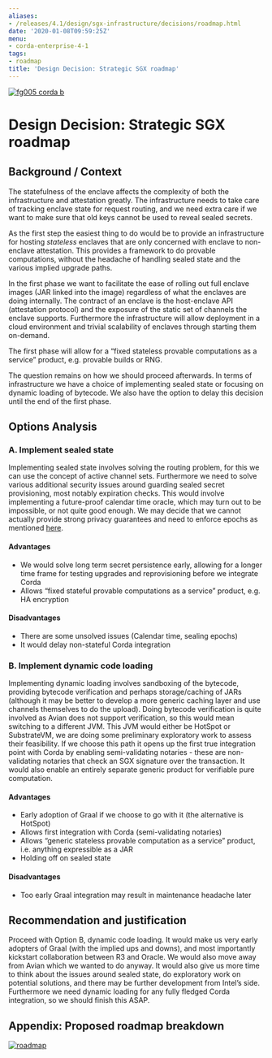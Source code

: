 ```yaml
---
aliases:
- /releases/4.1/design/sgx-infrastructure/decisions/roadmap.html
date: '2020-01-08T09:59:25Z'
menu:
- corda-enterprise-4-1
tags:
- roadmap
title: 'Design Decision: Strategic SGX roadmap'
---
```


[![fg005 corda b](https://www.corda.net/wp-content/uploads/2016/11/fg005_corda_b.png "fg005 corda b")](https://www.corda.net/wp-content/uploads/2016/11/fg005_corda_b.png)


# Design Decision: Strategic SGX roadmap


## Background / Context

The statefulness of the enclave affects the complexity of both the infrastructure and attestation greatly.
The infrastructure needs to take care of tracking enclave state for request routing, and we need extra care if we want
to make sure that old keys cannot be used to reveal sealed secrets.

As the first step the easiest thing to do would be to provide an infrastructure for hosting *stateless* enclaves that
are only concerned with enclave to non-enclave attestation. This provides a framework to do provable computations,
without the headache of handling sealed state and the various implied upgrade paths.

In the first phase we want to facilitate the ease of rolling out full enclave images (JAR linked into the image)
regardless of what the enclaves are doing internally. The contract of an enclave is the host-enclave API (attestation
protocol) and the exposure of the static set of channels the enclave supports. Furthermore the infrastructure will allow
deployment in a cloud environment and trivial scalability of enclaves through starting them on-demand.

The first phase will allow for a “fixed stateless provable computations as a service” product, e.g. provable builds or
RNG.

The question remains on how we should proceed afterwards. In terms of infrastructure we have a choice of implementing
sealed state or focusing on dynamic loading of bytecode. We also have the option to delay this decision until the end of
the first phase.


## Options Analysis


### A. Implement sealed state

Implementing sealed state involves solving the routing problem, for this we can use the concept of active channel sets.
Furthermore we need to solve various additional security issues around guarding sealed secret provisioning, most notably
expiration checks. This would involve implementing a future-proof calendar time oracle, which may turn out to be
impossible, or not quite good enough. We may decide that we cannot actually provide strong privacy guarantees and need
to enforce epochs as mentioned [here](../details/time.md).


#### Advantages


* We would solve long term secret persistence early, allowing for a longer time frame for testing upgrades and
reprovisioning before we integrate Corda
* Allows “fixed stateful provable computations as a service” product, e.g. HA encryption


#### Disadvantages


* There are some unsolved issues (Calendar time, sealing epochs)
* It would delay non-stateful Corda integration


### B. Implement dynamic code loading

Implementing dynamic loading involves sandboxing of the bytecode, providing bytecode verification and perhaps
storage/caching of JARs (although it may be better to develop a more generic caching layer and use channels themselves
to do the upload). Doing bytecode verification is quite involved as Avian does not support verification, so this
would mean switching to a different JVM. This JVM would either be HotSpot or SubstrateVM, we are doing some preliminary
exploratory work to assess their feasibility. If we choose this path it opens up the first true integration point with
Corda by enabling semi-validating notaries - these are non-validating notaries that check an SGX signature over the
transaction. It would also enable an entirely separate generic product for verifiable pure computation.


#### Advantages


* Early adoption of Graal if we choose to go with it (the alternative is HotSpot)
* ​Allows first integration with Corda (semi-validating notaries)
* Allows “generic stateless provable computation as a service” product, i.e. anything expressible as a JAR
* Holding off on sealed state


#### Disadvantages


* Too early ​Graal integration may result in maintenance headache later


## Recommendation and justification

Proceed with Option B, dynamic code loading. It would make us very early adopters of Graal (with the implied ups and
downs), and most importantly kickstart collaboration between R3 and Oracle. We would also move away from Avian which we
wanted to do anyway. It would also give us more time to think about the issues around sealed state, do exploratory work
on potential solutions, and there may be further development from Intel’s side. Furthermore we need dynamic loading for
any fully fledged Corda integration, so we should finish this ASAP.


## Appendix: Proposed roadmap breakdown

[![roadmap](design/sgx-infrastructure/decisions/roadmap.png "roadmap")](roadmap.png)
